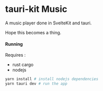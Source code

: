 # tauri-kit Music

A music player done in SvelteKit and tauri.

Hope this becomes a thing.

#### Running

Requires :

- rust cargo
- nodejs

```sh
yarn install # install nodejs dependencies
yarn tauri dev # run the app
```
